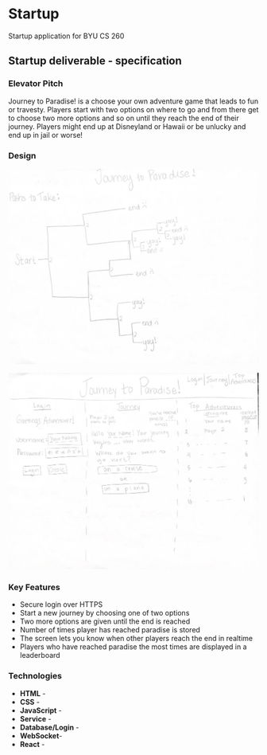 # Startup
Startup application for BYU CS 260

## Startup deliverable - specification
### Elevator Pitch 
Journey to Paradise! is a choose your own adventure game that leads to fun or travesty. Players start with two options on where to go and from there get to choose two more options and so on until they reach the end of their journey. Players might end up at Disneyland or Hawaii or be unlucky and end up in jail or worse!

### Design
![Paths the player can take](260-paths.jpg)

![Display of the login, game, and high scores pages](260-display.jpg)

### Key Features
- Secure login over HTTPS
- Start a new journey by choosing one of two options
- Two more options are given until the end is reached
- Number of times player has reached paradise is stored
- The screen lets you know when other players reach the end in realtime
- Players who have reached paradise the most times are displayed in a leaderboard

### Technologies
- **HTML** - 
- **CSS** -
- **JavaScript** -
- **Service** - 
- **Database/Login** - 
- **WebSocket**- 
- **React** - 